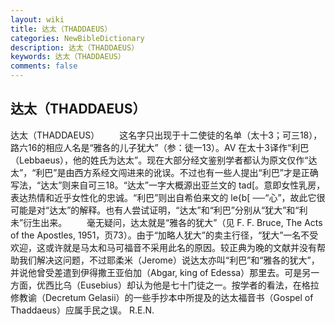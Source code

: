 ```yaml
---
layout: wiki
title: 达太（THADDAEUS）
categories: NewBibleDictionary
description: 达太（THADDAEUS）
keywords: 达太（THADDAEUS）
comments: false
---
```


## 达太（THADDAEUS）



达太（THADDAEUS）
　　这名字只出现于十二使徒的名单（太十3；可三18），路六16的相应人名是“雅各的儿子犹大”（参：徒一13）。AV 在太十3译作“利巴（Lebbaeus），他的姓氏为达太”。现在大部分经文鉴别学者都认为原文仅作“达太”，“利巴”是由西方系经文闯进来的讹误。不过也有一些人提出“利巴”才是正确写法，“达太”则来自可三18。“达太”一字大概源出亚兰文的 tad[。意即女性乳房，表达热情和近乎女性化的忠诚。“利巴”则出自希伯来文的 le{b[ ──“心”，故此它很可能是对“达太”的解释。也有人尝试证明，“达太”和“利巴”分别从“犹大”和“利未”衍生出来。
　　毫无疑问，达太就是“雅各的犹大”（见 F. F. Bruce, The Acts of the Apostles, 1951，页73）。由于“加略人犹大”的卖主行径，“犹大”一名不受欢迎，这或许就是马太和马可福音不采用此名的原因。较正典为晚的文献并没有帮助我们解决这问题，不过耶柔米（Jerome）说达太亦叫“利巴”和“雅各的犹大”，并说他曾受差遣到伊得撒王亚伯加（Abgar, king of Edessa）那里去。可是另一方面，优西比乌（Eusebius）却认为他是七十门徒之一。按学者的看法，在格拉修教谕（Decretum Gelasii）的一些手抄本中所提及的达太福音书（Gospel of Thaddaeus）应属手民之误。
R.E.N.




